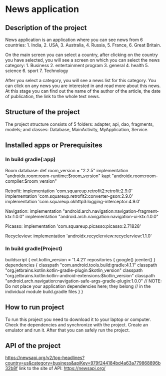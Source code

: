 # News application

## Description of the project
News application is an application where you can see news from 6 countries:
    1. India,
    2. USA,
    3.  Australia,
    4.  Russia,
    5.  France,
    6.  Great Britain.

On the main screen you can select a country, after clicking on the country you have selected, you
will see a screen on which you can select the news category:
    1.  Business
    2.  entertainment program
    3.  general
    4.  health
    5.  science
    6.  sport
    7.  Technology

After you select a category, you will see a news list for this category. 
You can click on any news you are interested in and read more about this news. 
At this stage you can find out the name of the author of the article, the date of publication, the link to the whole text news.

## Structure of the project
The project structure consists of 5 folders: adapter, api, dao, fragments, models; and classes: Database, MainActivity, MyApplication, Service.

## Installed apps or Prerequisites
### In build gradle(:app)
Room database:
    def room_version = "2.2.5"
    implementation "androidx.room:room-runtime:$room_version"
    kapt "androidx.room:room-compiler:$room_version"

Retrofit:
    implementation 'com.squareup.retrofit2:retrofit:2.9.0'
    implementation 'com.squareup.retrofit2:converter-gson:2.9.0'
    implementation 'com.squareup.okhttp3:logging-interceptor:4.9.0'

Navigation:
    implementation "android.arch.navigation:navigation-fragment-ktx:1.0.0"
    implementation "android.arch.navigation:navigation-ui-ktx:1.0.0"

Picasso:
    implementation 'com.squareup.picasso:picasso:2.71828'

Recycleview:
    implementation 'androidx.recyclerview:recyclerview:1.1.0'

### In build gradle(Project)
buildscript {
ext.kotlin_version = '1.4.21'
repositories {
    google()
    jcenter()
}
dependencies {
    classpath "com.android.tools.build:gradle:4.1.1"
    classpath "org.jetbrains.kotlin:kotlin-gradle-plugin:$kotlin_version"
    classpath "org.jetbrains.kotlin:kotlin-android-extensions:$kotlin_version"
    classpath "android.arch.navigation:navigation-safe-args-gradle-plugin:1.0.0"
    // NOTE: Do not place your application dependencies here; they belong
    // in the individual module build.gradle files
}
}

## How to run project
To run this project you need to download it to your laptop or computer. 
Check the dependencies and synchronize with the project.
Create an emulator and run it. After that you can safely run the project.

## API of the project
https://newsapi.org/v2/top-headlines?country=us&category=business&apiKey=979f244184bd4a63a779868896b32b8f
link to the site of API: https://newsapi.org/
